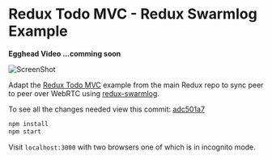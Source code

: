 # Redux Todo MVC - Redux Swarmlog Example

__Egghead Video ...comming soon__

![ScreenShot](https://raw.github.com/philholden/todomvc-redux-swarmlog/master/redux-swarmlog-egghead.png)

Adapt the [Redux Todo MVC](https://github.com/reactjs/redux/tree/master/examples/todomvc) example from the main Redux repo to sync peer to peer over WebRTC using [redux-swarmlog](https://github.com/philholden/redux-swarmlog).

To see all the changes needed view this commit: [adc501a7](https://github.com/philholden/todomvc-redux-swarmlog/commit/adc501a76156ac062c123659073630dd74057d07)

```bash
npm install
npm start
```
Visit `localhost:3000` with two browsers one of which is in incognito mode.

